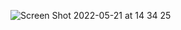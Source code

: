 ![Screen Shot 2022-05-21 at 14 34 25](https://user-images.githubusercontent.com/79700458/169654078-73dec0af-c780-4d26-a07e-cdfd9a1c66c4.png)
